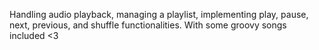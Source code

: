 Handling audio playback, managing a playlist, implementing play, pause, next, previous, and shuffle functionalities. With some groovy songs included <3
